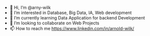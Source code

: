 - 👋 Hi, I’m @arny-wilk
- 👀 I’m interested in Database, Big Data, IA, Web development
- 🌱 I’m currently learning Data Application for backend Development
- 💞️ I’m looking to collaborate on Web Projects
- 📫 How to reach me https://www.linkedin.com/in/arnold-wilk/

<!---
arny-wilk/arny-wilk is a ✨ special ✨ repository because its `README.md` (this file) appears on your GitHub profile.
You can click the Preview link to take a look at your changes.
--->
